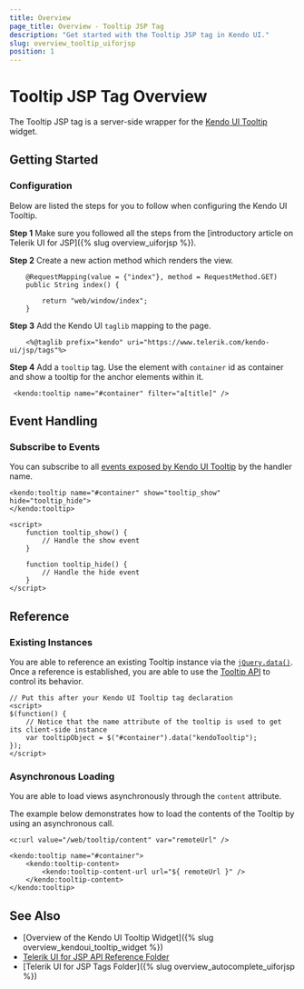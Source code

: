 ```yaml
---
title: Overview
page_title: Overview - Tooltip JSP Tag
description: "Get started with the Tooltip JSP tag in Kendo UI."
slug: overview_tooltip_uiforjsp
position: 1
---
```


# Tooltip JSP Tag Overview

The Tooltip JSP tag is a server-side wrapper for the [Kendo UI Tooltip](/api/javascript/ui/tooltip) widget.

## Getting Started

### Configuration

Below are listed the steps for you to follow when configuring the Kendo UI Tooltip.

**Step 1** Make sure you followed all the steps from the [introductory article on Telerik UI for JSP]({% slug overview_uiforjsp %}).

**Step 2** Create a new action method which renders the view.



        @RequestMapping(value = {"index"}, method = RequestMethod.GET)
        public String index() {

            return "web/window/index";
        }

**Step 3** Add the Kendo UI `taglib` mapping to the page.



        <%@taglib prefix="kendo" uri="https://www.telerik.com/kendo-ui/jsp/tags"%>

**Step 4** Add a `tooltip` tag. Use the element with `container` id as container and show a tooltip for the anchor elements within it.



     <kendo:tooltip name="#container" filter="a[title]" />

## Event Handling

### Subscribe to Events

You can subscribe to all [events exposed by Kendo UI Tooltip](/api/javascript/ui/tooltip#events) by the handler name.



    <kendo:tooltip name="#container" show="tooltip_show" hide="tooltip_hide">
    </kendo:tooltip>

    <script>
        function tooltip_show() {
            // Handle the show event
        }

        function tooltip_hide() {
            // Handle the hide event
        }
    </script>

## Reference

### Existing Instances

You are able to reference an existing Tooltip instance via the [`jQuery.data()`](https://api.jquery.com/jQuery.data/). Once a reference is established, you are able to use the [Tooltip API](/api/javascript/ui/tooltip#methods) to control its behavior.



    // Put this after your Kendo UI Tooltip tag declaration
    <script>
    $(function() {
        // Notice that the name attribute of the tooltip is used to get its client-side instance
        var tooltipObject = $("#container").data("kendoTooltip");
    });
    </script>

### Asynchronous Loading

You are able to load views asynchronously through the `content` attribute.

The example below demonstrates how to load the contents of the Tooltip by using an asynchronous call.



    <c:url value="/web/tooltip/content" var="remoteUrl" />

    <kendo:tooltip name="#container">
        <kendo:tooltip-content>
            <kendo:tooltip-content-url url="${ remoteUrl }" />
        </kendo:tooltip-content>
    </kendo:tooltip>

## See Also

* [Overview of the Kendo UI Tooltip Widget]({% slug overview_kendoui_tooltip_widget %})
* [Telerik UI for JSP API Reference Folder](/api/jsp/autocomplete/animation)
* [Telerik UI for JSP Tags Folder]({% slug overview_autocomplete_uiforjsp %})

